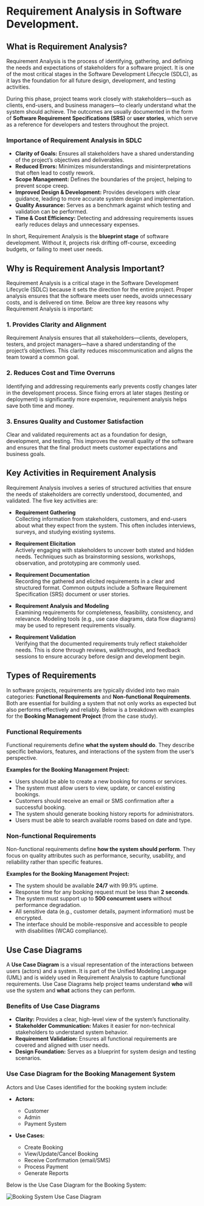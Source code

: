 # Requirement Analysis in Software Development.
## What is Requirement Analysis?

Requirement Analysis is the process of identifying, gathering, and defining the needs and expectations of stakeholders for a software project. It is one of the most critical stages in the Software Development Lifecycle (SDLC), as it lays the foundation for all future design, development, and testing activities.

During this phase, project teams work closely with stakeholders—such as clients, end-users, and business managers—to clearly understand what the system should achieve. The outcomes are usually documented in the form of **Software Requirement Specifications (SRS)** or **user stories**, which serve as a reference for developers and testers throughout the project.

### Importance of Requirement Analysis in SDLC
- **Clarity of Goals:** Ensures all stakeholders have a shared understanding of the project’s objectives and deliverables.  
- **Reduced Errors:** Minimizes misunderstandings and misinterpretations that often lead to costly rework.  
- **Scope Management:** Defines the boundaries of the project, helping to prevent scope creep.  
- **Improved Design & Development:** Provides developers with clear guidance, leading to more accurate system design and implementation.  
- **Quality Assurance:** Serves as a benchmark against which testing and validation can be performed.  
- **Time & Cost Efficiency:** Detecting and addressing requirements issues early reduces delays and unnecessary expenses.  

In short, Requirement Analysis is the **blueprint stage** of software development. Without it, projects risk drifting off-course, exceeding budgets, or failing to meet user needs.


## Why is Requirement Analysis Important?

Requirement Analysis is a critical stage in the Software Development Lifecycle (SDLC) because it sets the direction for the entire project. Proper analysis ensures that the software meets user needs, avoids unnecessary costs, and is delivered on time. Below are three key reasons why Requirement Analysis is important:

### 1. Provides Clarity and Alignment  
Requirement Analysis ensures that all stakeholders—clients, developers, testers, and project managers—have a shared understanding of the project’s objectives. This clarity reduces miscommunication and aligns the team toward a common goal.

### 2. Reduces Cost and Time Overruns  
Identifying and addressing requirements early prevents costly changes later in the development process. Since fixing errors at later stages (testing or deployment) is significantly more expensive, requirement analysis helps save both time and money.

### 3. Ensures Quality and Customer Satisfaction  
Clear and validated requirements act as a foundation for design, development, and testing. This improves the overall quality of the software and ensures that the final product meets customer expectations and business goals.



## Key Activities in Requirement Analysis

Requirement Analysis involves a series of structured activities that ensure the needs of stakeholders are correctly understood, documented, and validated. The five key activities are:

- **Requirement Gathering**  
  Collecting information from stakeholders, customers, and end-users about what they expect from the system. This often includes interviews, surveys, and studying existing systems.

- **Requirement Elicitation**  
  Actively engaging with stakeholders to uncover both stated and hidden needs. Techniques such as brainstorming sessions, workshops, observation, and prototyping are commonly used.

- **Requirement Documentation**  
  Recording the gathered and elicited requirements in a clear and structured format. Common outputs include a Software Requirement Specification (SRS) document or user stories.

- **Requirement Analysis and Modeling**  
  Examining requirements for completeness, feasibility, consistency, and relevance. Modeling tools (e.g., use case diagrams, data flow diagrams) may be used to represent requirements visually.

- **Requirement Validation**  
  Verifying that the documented requirements truly reflect stakeholder needs. This is done through reviews, walkthroughs, and feedback sessions to ensure accuracy before design and development begin.


## Types of Requirements

In software projects, requirements are typically divided into two main categories: **Functional Requirements** and **Non-functional Requirements**. Both are essential for building a system that not only works as expected but also performs effectively and reliably. Below is a breakdown with examples for the **Booking Management Project** (from the case study).

### Functional Requirements
Functional requirements define **what the system should do**. They describe specific behaviors, features, and interactions of the system from the user’s perspective.

**Examples for the Booking Management Project:**
- Users should be able to create a new booking for rooms or services.
- The system must allow users to view, update, or cancel existing bookings.
- Customers should receive an email or SMS confirmation after a successful booking.
- The system should generate booking history reports for administrators.
- Users must be able to search available rooms based on date and type.

### Non-functional Requirements
Non-functional requirements define **how the system should perform**. They focus on quality attributes such as performance, security, usability, and reliability rather than specific features.

**Examples for the Booking Management Project:**
- The system should be available **24/7** with 99.9% uptime.
- Response time for any booking request must be less than **2 seconds**.
- The system must support up to **500 concurrent users** without performance degradation.
- All sensitive data (e.g., customer details, payment information) must be encrypted.
- The interface should be mobile-responsive and accessible to people with disabilities (WCAG compliance).


## Use Case Diagrams

A **Use Case Diagram** is a visual representation of the interactions between users (actors) and a system. It is part of the Unified Modeling Language (UML) and is widely used in Requirement Analysis to capture functional requirements. Use Case Diagrams help project teams understand **who** will use the system and **what** actions they can perform.

### Benefits of Use Case Diagrams
- **Clarity:** Provides a clear, high-level view of the system’s functionality.  
- **Stakeholder Communication:** Makes it easier for non-technical stakeholders to understand system behavior.  
- **Requirement Validation:** Ensures all functional requirements are covered and aligned with user needs.  
- **Design Foundation:** Serves as a blueprint for system design and testing scenarios.  

### Use Case Diagram for the Booking Management System
Actors and Use Cases identified for the booking system include:  
- **Actors:**  
  - Customer  
  - Admin  
  - Payment System  

- **Use Cases:**  
  - Create Booking  
  - View/Update/Cancel Booking  
  - Receive Confirmation (email/SMS)  
  - Process Payment  
  - Generate Reports  

Below is the Use Case Diagram for the Booking System:  

![Booking System Use Case Diagram](alx-booking-uc.png)
